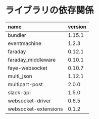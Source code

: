 # ライブラリの依存関係

|name   |version|
|:------|:------|
|bundler|1.15.1|
|eventmachine|1.2.3|
|faraday|0.12.1|
|faraday_middleware|0.10.1|
|faye-websocket|0.10.7|
|multi_json|1.12.1|
|multipart-post|2.0.0|
|slack-api|1.5.0|
|websocket-driver|0.6.5|
|websocket-extensions|0.1.2|
